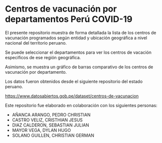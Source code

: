 # Centros de vacunación por departamentos Perú COVID-19

El presente repositorio muestra de forma detallada la lista de los centros de vacunación programados según entidad y ubicación geográfica a nivel nacional del territorio peruano.

Se puede seleccionar el departamentos para ver los centros de vacación especificos de ese región geográfica.

Asimismo, se muestra un gráfico de barras comparativo de los centros de vacunación por departamento.

Los datos fueron obtenidos desde el siguiente repositorio del estado peruano.

https://www.datosabiertos.gob.pe/dataset/centros-de-vacunacion


Este repositorio fue elaborado en colaboración con los siguientes personas:

- AÑANCA ARANGO, PEDRO CHRISTIAN
- CASTRO VELIZ, CRISTHIAN JESUS
- DIAZ CALDERON, SEBASTIAN JULIAN
- MAYOR VEGA, DYLAN HUGO
- SOLANO GUILLEN, CHRISTIAN GERMAN 
